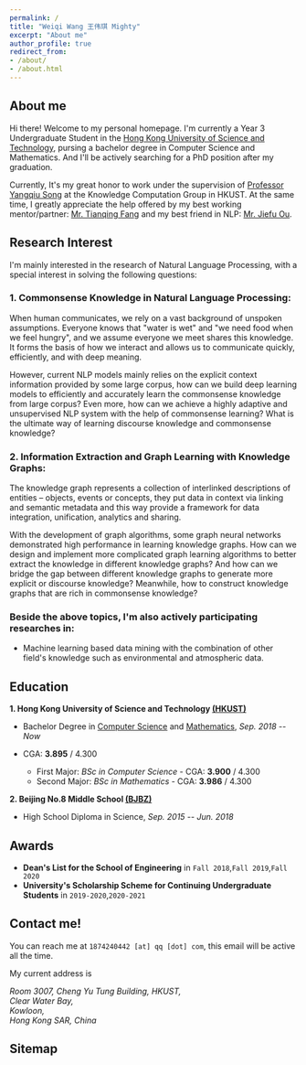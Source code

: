 ```yaml
---
permalink: / 
title: "Weiqi Wang 王伟琪 Mighty"
excerpt: "About me"
author_profile: true 
redirect_from:
- /about/
- /about.html
---
```


## About me

Hi there! Welcome to my personal homepage. I'm currently a Year 3 Undergraduate Student in
the [Hong Kong University of Science and Technology](https://hkust.edu.hk/), pursing a bachelor degree in Computer
Science and Mathematics. And I'll be actively searching for a PhD position after my graduation.

Currently, It's my great honor to work under the supervision of [Professor Yangqiu Song](https://www.cse.ust.hk/~yqsong/) at the Knowledge Computation Group in HKUST. At the same time, I greatly appreciate the help offered by my best working mentor/partner: 
[Mr. Tianqing Fang](https://github.com/tqfang) and my best friend in NLP: [Mr. Jiefu Ou](https://github.com/JefferyO). 

## Research Interest

I'm mainly interested in the research of Natural Language Processing, with a special interest in solving the following questions:

### **1. Commonsense Knowledge in Natural Language Processing:**
When human communicates, we rely on a vast background of unspoken assumptions. Everyone knows that "water is wet" and "we need food when we feel hungry", and we assume everyone we meet shares this knowledge. It forms the basis of how we interact and allows us to communicate quickly, efficiently, and with deep meaning.

However, current NLP models mainly relies on the explicit context information provided by some large corpus, how can we build deep learning models to efficiently and accurately learn the commonsense knowledge from large corpus? Even more, how can we achieve a highly adaptive and unsupervised NLP system with the help of commonsense learning?
What is the ultimate way of learning discourse knowledge and commonsense knowledge?

### **2. Information Extraction and Graph Learning with Knowledge Graphs:**
The knowledge graph represents a collection of interlinked descriptions of entities – objects, events or concepts, they put data in context via linking and semantic metadata and this way provide a framework for data integration, unification, analytics and sharing.

With the development of graph algorithms, some graph neural networks demonstrated high performance in learning knowledge graphs. How can we design and implement more complicated graph learning algorithms to better extract the knowledge in different knowledge graphs? And how can we bridge the gap between different knowledge graphs to generate more explicit or discourse knowledge?
Meanwhile, how to construct knowledge graphs that are rich in commonsense knowledge?

### **Beside the above topics, I'm also actively participating researches in:**
* Machine learning based data mining with the combination of other field's knowledge such as environmental and atmospheric data.

## Education

**1. Hong Kong University of Science and Technology [(HKUST)](https://hkust.edu.hk/)**

- Bachelor Degree in [Computer Science](https://www.cse.ust.hk/) and [Mathematics](https://www.math.hkust.edu.hk/),  *Sep. 2018 --
  Now*
- CGA: **3.895** / 4.300
  
  - First Major: *BSc in Computer Science* - CGA: **3.900** / 4.300
  - Second Major: *BSc in Mathematics* - CGA: **3.986** / 4.300

**2. Beijing No.8 Middle School [(BJBZ)](http://www.no8ms.bj.cn/)**

- High School Diploma in Science, *Sep. 2015 -- Jun. 2018*

## Awards

* **Dean's List for the School of Engineering** in `Fall 2018`,`Fall 2019`,`Fall 2020`
* **University's Scholarship Scheme for Continuing Undergraduate Students** in `2019-2020`,`2020-2021` 

## Contact me!

You can reach me at `1874240442 [at] qq [dot] com`, this email will be active all the time.

My current address is 
<address>Room 3007, Cheng Yu Tung Building, HKUST,<br/> Clear Water Bay, <br/>Kowloon, <br/>Hong Kong SAR, China </address>


## Sitemap
<script type="text/javascript" id="clustrmaps" src="//clustrmaps.com/map_v2.js?d=DE2rC1_XQk9C3olzhHZGibG_eT8m4xfWcetZ15Zm4mQ&cl=ffffff&w=a"></script>
